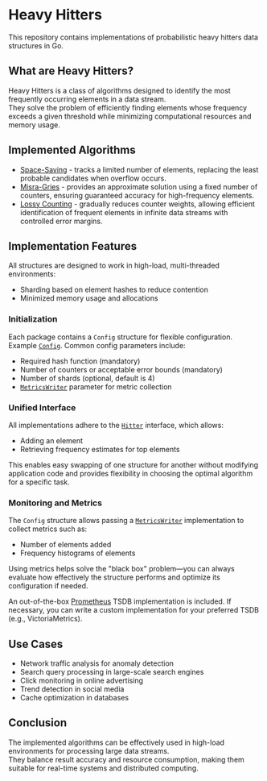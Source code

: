 # Heavy Hitters

This repository contains implementations of probabilistic heavy hitters data structures in Go.

## What are Heavy Hitters?

Heavy Hitters is a class of algorithms designed to identify the most frequently occurring elements in a data stream.  
They solve the problem of efficiently finding elements whose frequency exceeds a given threshold while minimizing computational resources and memory usage.

## Implemented Algorithms

* [Space-Saving](spacesaving) - tracks a limited number of elements, replacing the least probable candidates when overflow occurs.
* [Misra-Gries](misragries) - provides an approximate solution using a fixed number of counters, ensuring guaranteed accuracy for high-frequency elements.
* [Lossy Counting](lossy) - gradually reduces counter weights, allowing efficient identification of frequent elements in infinite data streams with controlled error margins.

## Implementation Features

All structures are designed to work in high-load, multi-threaded environments:

* Sharding based on element hashes to reduce contention
* Minimized memory usage and allocations

### Initialization

Each package contains a `Config` structure for flexible configuration.  
Example [`Config`](spacesaving/config.go). Common config parameters include:

* Required hash function (mandatory)
* Number of counters or acceptable error bounds (mandatory)
* Number of shards (optional, default is 4)
* [`MetricsWriter`](metrics.go) parameter for metric collection

### Unified Interface

All implementations adhere to the [`Hitter`](interface.go) interface, which allows:

* Adding an element
* Retrieving frequency estimates for top elements

This enables easy swapping of one structure for another without modifying application code and provides flexibility in choosing the optimal algorithm for a specific task.

### Monitoring and Metrics

The `Config` structure allows passing a [`MetricsWriter`](metrics.go) implementation to collect metrics such as:

* Number of elements added
* Frequency histograms of elements

Using metrics helps solve the "black box" problem—you can always evaluate how effectively the structure performs and optimize its configuration if needed.

An out-of-the-box [Prometheus](../metrics/prometheus/heavy.go) TSDB implementation is included. If necessary, you can write a custom implementation for your preferred TSDB (e.g., VictoriaMetrics).

## Use Cases

* Network traffic analysis for anomaly detection
* Search query processing in large-scale search engines
* Click monitoring in online advertising
* Trend detection in social media
* Cache optimization in databases

## Conclusion

The implemented algorithms can be effectively used in high-load environments for processing large data streams.  
They balance result accuracy and resource consumption, making them suitable for real-time systems and distributed computing.
